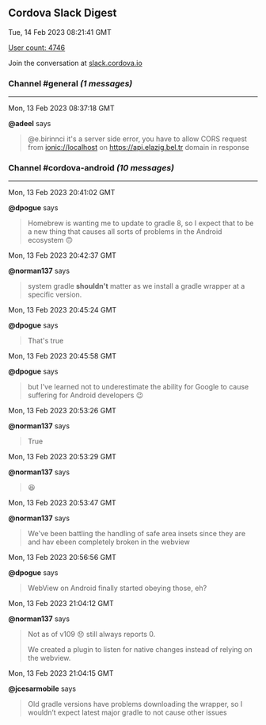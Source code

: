 ## Cordova Slack Digest
Tue, 14 Feb 2023 08:21:41 GMT

[User count: 4746](https://cordova.slack.com/)


Join the conversation at [slack.cordova.io](http://slack.cordova.io/)

### __Channel #general__ _(1 messages)_
---

Mon, 13 Feb 2023 08:37:18 GMT

__@adeel__ says 
> @e.birinnci
> it's a server side error, you have to allow CORS request from <ionic://localhost> on <https://api.elazig.bel.tr> domain in response
> 

### __Channel #cordova-android__ _(10 messages)_
---

Mon, 13 Feb 2023 20:41:02 GMT

__@dpogue__ says 
> Homebrew is wanting me to update to gradle 8, so I expect that to be a new thing that causes all sorts of problems in the Android ecosystem 🙃
> 

Mon, 13 Feb 2023 20:42:37 GMT

__@norman137__ says 
> system gradle **shouldn't** matter as we install a gradle wrapper at a specific version.
> 

Mon, 13 Feb 2023 20:45:24 GMT

__@dpogue__ says 
> That's true
> 

Mon, 13 Feb 2023 20:45:58 GMT

__@dpogue__ says 
> but I've learned not to underestimate the ability for Google to cause suffering for Android developers 😉
> 

Mon, 13 Feb 2023 20:53:26 GMT

__@norman137__ says 
> True
> 

Mon, 13 Feb 2023 20:53:29 GMT

__@norman137__ says 
> 😆
> 

Mon, 13 Feb 2023 20:53:47 GMT

__@norman137__ says 
> We've been battling the handling of safe area insets since they are and hav ebeen completely broken in the webview
> 

Mon, 13 Feb 2023 20:56:56 GMT

__@dpogue__ says 
> WebView on Android finally started obeying those, eh?
> 

Mon, 13 Feb 2023 21:04:12 GMT

__@norman137__ says 
> Not as of v109 😞 still always reports 0.
> 
> We created a plugin to listen for native changes instead of relying on the webview.
> 

Mon, 13 Feb 2023 21:04:15 GMT

__@jcesarmobile__ says 
> Old gradle versions have problems downloading the wrapper, so I wouldn’t expect latest major gradle to not cause other issues
> 
